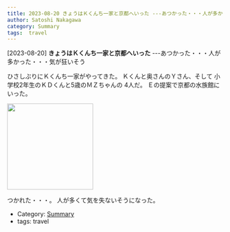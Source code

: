 ```yaml
---
title: 2023-08-20 きょうはＫくんち一家と京都へいった ---あつかった・・・人が多かった・・・気が狂いそう
author: Satoshi Nakagawa
category: Summary
tags:  travel
---
```


[2023-08-20] **きょうはＫくんち一家と京都へいった**  ---あつかった・・・人が多かった・・・気が狂いそう

 ひさしぶりにＫくんち一家がやってきた。
Ｋくんと奥さんのＹさん、そして
小学校2年生のＫＤくんと5歳のＭＺちゃんの
4人だ。
Ｅの提案で京都の水族館にいった。

<img src="pict/2023-08-20-kyoto-5-pub.jpg)" alt="" width="200"/>

 つかれた・・・。
人が多くて気を失ないそうになった。

- Category: [Summary](https://merapano.github.io/categories.html#Summary)
- tags:  travel
